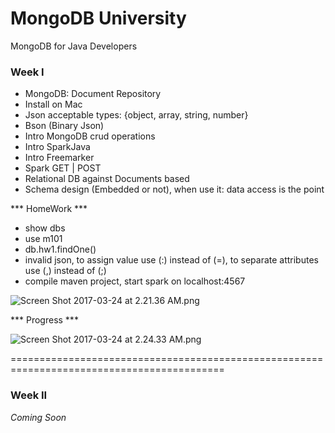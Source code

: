 # MongoDB University #

MongoDB for Java Developers

### Week I ###

* MongoDB: Document Repository
* Install on Mac
* Json acceptable types: {object, array, string, number}
* Bson (Binary Json)
* Intro MongoDB crud operations
* Intro SparkJava
* Intro Freemarker
* Spark GET | POST
* Relational DB against Documents based
* Schema design (Embedded or not), when use it: data access is the point

*** HomeWork ***

* show dbs
* use m101
* db.hw1.findOne()
* invalid json, to assign value use (:) instead of (=), to separate attributes use (,) instead of (;)
* compile maven project, start spark on localhost:4567

![Screen Shot 2017-03-24 at 2.21.36 AM.png](https://bitbucket.org/repo/x8AeKKA/images/3300363125-Screen%20Shot%202017-03-24%20at%202.21.36%20AM.png)

*** Progress ***

![Screen Shot 2017-03-24 at 2.24.33 AM.png](https://bitbucket.org/repo/x8AeKKA/images/4114133479-Screen%20Shot%202017-03-24%20at%202.24.33%20AM.png)

===========================================================================================

### Week II ###

*Coming Soon*